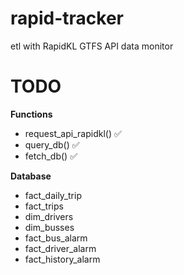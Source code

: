 # rapid-tracker
etl with RapidKL GTFS API data monitor 

# TODO

**Functions**
- request_api_rapidkl() ✅
- query_db() ✅
- fetch_db() ✅

**Database**
- fact_daily_trip
- fact_trips
- dim_drivers
- dim_busses
- fact_bus_alarm
- fact_driver_alarm
- fact_history_alarm 
